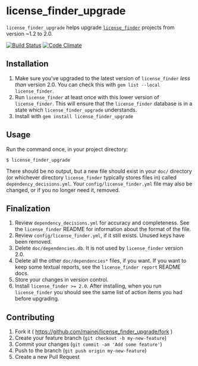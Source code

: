 # license_finder_upgrade

`license_finder_upgrade` helps upgrade [`license_finder`](https://github.com/pivotal/LicenseFinder)
projects from version ~1.2 to 2.0.

[![Build Status](https://travis-ci.org/mainej/license_finder_upgrade.svg?branch=master)](https://travis-ci.org/mainej/license_finder_upgrade)
[![Code Climate](https://codeclimate.com/github/mainej/license_finder_upgrade/badges/gpa.svg)](https://codeclimate.com/github/mainej/license_finder_upgrade)


## Installation

1. Make sure you've upgraded to the latest version of `license_finder` _less
   than_ version 2.0. You can check this with `gem list --local license_finder`.
2. Run `license_finder` at least once with this lower version of
   `license_finder`.  This will ensure that the `license_finder` database is in a
   state which `license_finder_upgrade` understands.
3. Install with `gem install license_finder_upgrade`


## Usage

Run the command once, in your project directory:

    $ license_finder_upgrade

There should be no output, but a new file should exist in your `doc/` directory
(or whichever directory `license_finder` typically stores files in) called
`dependency_decisions.yml`.  Your `config/license_finder.yml` file may also be
changed, or if you no longer need it, removed.


## Finalization

1. Review `dependency_decisions.yml` for accuracy and completeness.  See the
   `license_finder` README for information about the format of the file.
2. Review `config/license_finder.yml`, if it still exists.  Unused keys have
   been removed.
3. Delete `doc/dependencies.db`. It is not used by `license_finder` version
   2.0.
4. Delete all the other `doc/dependencies*` files, if you want.  If you
   want to keep some textual reports, see the `license_finder report` README
   docs.
5. Store your changes in version control.
6. Install `license_finder >= 2.0`.  After installing, when you run
   `license_finder` you should see the same list of action items you had before
   upgrading.


## Contributing

1. Fork it ( https://github.com/mainej/license_finder_upgrade/fork )
2. Create your feature branch (`git checkout -b my-new-feature`)
3. Commit your changes (`git commit -am 'Add some feature'`)
4. Push to the branch (`git push origin my-new-feature`)
5. Create a new Pull Request
